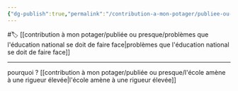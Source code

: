 ```yaml
---
{"dg-publish":true,"permalink":"/contribution-a-mon-potager/publiee-ou-presque/adaptation-de-la-pression-des-cours-de-l-education-national/"}
---
```


#🏷️ [[contribution à mon potager/publiée ou presque/problèmes que l'éducation national se doit de faire face\|problèmes que l'éducation national se doit de faire face]]

---
pourquoi ?
[[contribution à mon potager/publiée ou presque/l'école amène à une rigueur élevée\|l'école amène à une rigueur élevée]]